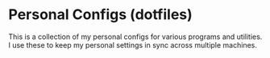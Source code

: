 # Personal Configs (dotfiles)

This is a collection of my personal configs for various programs and utilities. I use these to keep my personal settings in sync across multiple machines.
